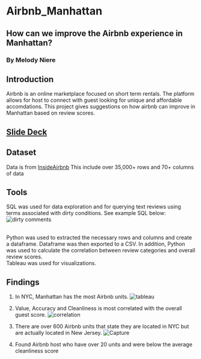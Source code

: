 # Airbnb_Manhattan
## How can we improve the Airbnb experience in Manhattan?
### By Melody Niere

## Introduction
Airbnb is an online marketplace focused on short term rentals. The platform allows for host to connect with guest looking for unique and affordable accomdations. 
This project gives suggestions on how airbnb can improve in Manhattan based on review scores. 

## [Slide Deck](https://docs.google.com/presentation/d/e/2PACX-1vQhBzsIAokWvRJG2le110wwaAwOAwS1JtcrA1qSVcAmHj1nElPCt67ONoMwk3Bh0Lz_JC2GaA4UP6mR/pub?start=false&loop=false&delayms=3000&slide=id.p)

## Dataset
Data is from [InsideAirbnb](http://insideairbnb.com/get-the-data/) 
This include over 35,000+ rows and 70+ columns of data

## Tools
SQL was used for data exploration and for querying text reviews using terms associated with dirty conditions. See example SQL below:
<br> ![dirty comments](https://user-images.githubusercontent.com/105595931/208982770-4661d6bb-c5e6-49e8-b5b9-165675f202bb.JPG)

<br>Python was used to extracted the necessary rows and columns and create a dataframe. Dataframe was then exported to a CSV. In addition, Python was used to calculate the correlation between review categories and overall review scores. 
<br>Tableau was used for visualizations. 

## Findings
1. In NYC, Manhattan has the most Airbnb units. 
![tableau](https://user-images.githubusercontent.com/105595931/208982750-7238960e-b2eb-4c0f-aee0-671cec4a562f.JPG)

2. Value, Accuracy and Cleanliness is most correlated with the overall guest score.
![correlation](https://user-images.githubusercontent.com/105595931/208982718-77415dd9-0b3f-421a-975a-75ed12ddd084.JPG)

3. There are over 600 Airbnb units that state they are located in NYC but are actually located in New Jersey.
![Capture](https://user-images.githubusercontent.com/105595931/208982623-ec9da174-63e7-41f6-86df-154ed2d94549.JPG)

4. Found Airbnb host who have over 20 units and were below the average cleanliness score
